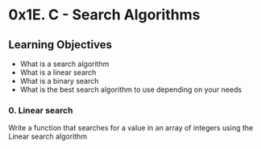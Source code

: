 # 0x1E. C - Search Algorithms

## Learning Objectives

- What is a search algorithm
- What is a linear search
- What is a binary search
- What is the best search algorithm to use depending on your needs

### 0. Linear search 

Write a function that searches for a value in an array of integers using the Linear search algorithm
